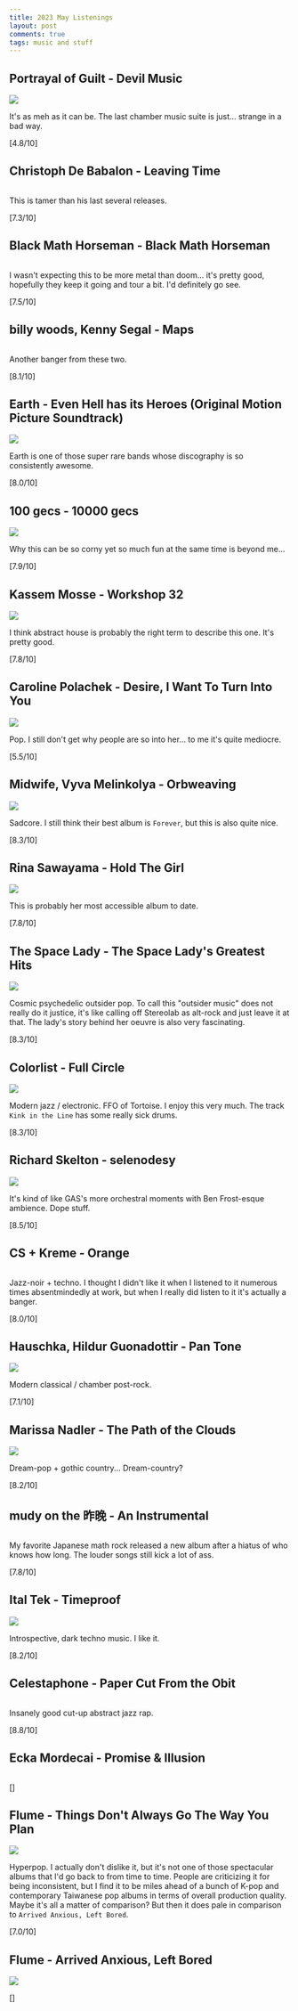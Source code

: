 ```yaml
---
title: 2023 May Listenings
layout: post
comments: true
tags: music and stuff
---
```


## Portrayal of Guilt - Devil Music

  ![](https://f4.bcbits.com/img/a3830043412_16.jpg)

  It's as meh as it can be. The last chamber music suite is just... strange in a bad way.

  [4.8/10]

## Christoph De Babalon - Leaving Time

  ![]()

  This is tamer than his last several releases.

  [7.3/10]

## Black Math Horseman - Black Math Horseman

  ![]()

  I wasn't expecting this to be more metal than doom... it's pretty good, hopefully they keep it going and tour a bit. I'd definitely go see.

  [7.5/10]

## billy woods, Kenny Segal - Maps

  ![]()

  Another banger from these two.

  [8.1/10]

## Earth - Even Hell has its Heroes (Original Motion Picture Soundtrack)

  ![](https://f4.bcbits.com/img/a2967642796_10.jpg)

  Earth is one of those super rare bands whose discography is so consistently awesome.

  [8.0/10]

## 100 gecs - 10000 gecs

  ![](https://i.scdn.co/image/ab67616d0000b27323c7a7224c1378fc3e6427cb)

  Why this can be so corny yet so much fun at the same time is beyond me...

  [7.9/10]

## Kassem Mosse - Workshop 32

  ![](https://f4.bcbits.com/img/a2290018590_16.jpg)

  I think abstract house is probably the right term to describe this one. It's pretty good.

  [7.8/10]

## Caroline Polachek - Desire, I Want To Turn Into You

  ![](https://i.kfs.io/album/global/224875706,1v1/fit/500x500.jpg)

  Pop. I still don't get why people are so into her... to me it's quite mediocre.

  [5.5/10]

## Midwife, Vyva Melinkolya - Orbweaving

  ![](https://f4.bcbits.com/img/a1381864395_16.jpg)

  Sadcore. I still think their best album is `Forever`, but this is also quite nice.

  [8.3/10]

## Rina Sawayama - Hold The Girl

  ![](https://i.scdn.co/image/ab67616d0000b273104771507d9c63da11abb6dc)

  This is probably her most accessible album to date.

  [7.8/10]

## The Space Lady - The Space Lady's Greatest Hits

  ![](https://f4.bcbits.com/img/a1237549209_10.jpg)

  Cosmic psychedelic outsider pop. To call this "outsider music" does not really do it justice, it's like calling off Stereolab as alt-rock and just leave it at that. The lady's story behind her oeuvre is also very fascinating.

  [8.3/10]

## Colorlist - Full Circle

  ![](https://f4.bcbits.com/img/a0970750950_16.jpg)

  Modern jazz / electronic. FFO of Tortoise. I enjoy this very much. The track `Kink in the Line` has some really sick drums.

  [8.3/10]

## Richard Skelton - selenodesy

  ![](https://f4.bcbits.com/img/a2597056397_16.jpg)

  It's kind of like GAS's more orchestral moments with Ben Frost-esque ambience. Dope stuff.

  [8.5/10]

## CS + Kreme - Orange

  ![]()

  Jazz-noir + techno. I thought I didn't like it when I listened to it numerous times absentmindedly at work, but when I really did listen to it it's actually a banger.

  [8.0/10]

## Hauschka, Hildur Guonadottir - Pan Tone

  ![](https://f4.bcbits.com/img/a0018996632_16.jpg)

  Modern classical / chamber post-rock.

  [7.1/10]

## Marissa Nadler - The Path of the Clouds

  ![](https://f4.bcbits.com/img/a3156985101_16.jpg)

  Dream-pop + gothic country... Dream-country?

  [8.2/10]

## mudy on the 昨晚 - An Instrumental

  ![]()

  My favorite Japanese math rock released a new album after a hiatus of who knows how long. The louder songs still kick a lot of ass.

  [7.8/10]

## Ital Tek - Timeproof

  ![](https://f4.bcbits.com/img/a0286948287_16.jpg)

  Introspective, dark techno music. I like it.

  [8.2/10]

## Celestaphone - Paper Cut From the Obit

  ![]()

  Insanely good cut-up abstract jazz rap.

  [8.8/10]

## Ecka Mordecai - Promise & Illusion

  ![]()

  []

## Flume - Things Don't Always Go The Way You Plan

  ![](https://f4.bcbits.com/img/a0795925567_16.jpg)

  Hyperpop. I actually don't dislike it, but it's not one of those spectacular albums that I'd go back to from time to time. People are criticizing it for being inconsistent, but I find it to be miles ahead of a bunch of K-pop and contemporary Taiwanese pop albums in terms of overall production quality. Maybe it's all a matter of comparison? But then it does pale in comparison to `Arrived Anxious, Left Bored`.

  [7.0/10]

## Flume - Arrived Anxious, Left Bored

  ![](https://f4.bcbits.com/img/a2470713246_16.jpg)

  []

